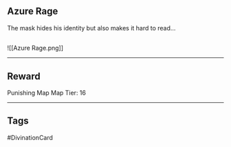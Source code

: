 ## Azure Rage
The mask hides his identity
but also makes it hard to read...
## 
![[Azure Rage.png]]

---
## Reward
Punishing Map
Map Tier: 16

---
## Tags
#DivinationCard